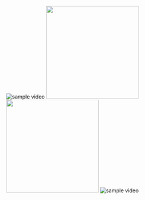 ![sample video](IOS-Swift_Projects/Project11-spritekitIPADgame/pinball-spritekit.gif)
<img src="pinball-spritekit.gif" width="250" height="250"/>
<img src="/Project11-spritekitIPADgame/pinball-spritekit.gif" width="250" height="250"/>
![sample video](IOS-Swift_Projects/Project11-spritekitIPADgame/pinball-spritekit.gif)
